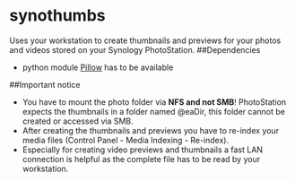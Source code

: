 # synothumbs
Uses your workstation to create thumbnails and previews for your photos and videos stored on your Synology PhotoStation.
##Dependencies
* python module [Pillow](https://github.com/python-pillow/Pillow) has to be available

##Important notice
* You have to mount the photo folder via **NFS and not SMB**! PhotoStation expects the thumbnails in a folder named @eaDir, this folder cannot be created or accessed via SMB.
* After creating the thumbnails and previews you have to re-index your media files (Control Panel - Media Indexing - Re-index).
* Especially for creating video previews and thumbnails a fast LAN connection is helpful as the complete file has to be read by your workstation.
